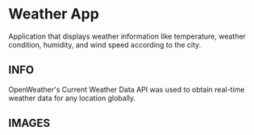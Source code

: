 # Weather App
Application that displays weather information like temperature, weather condition, humidity, and wind speed according to the city.


## INFO
OpenWeather's Current Weather Data API was used to obtain real-time weather data for any location globally.


## IMAGES



